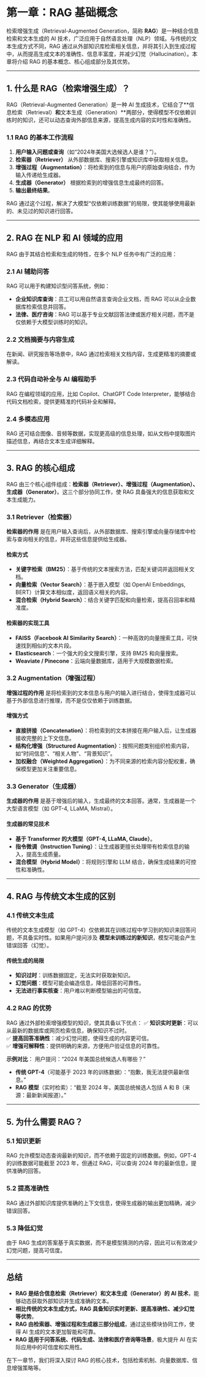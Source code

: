 # **第一章：RAG 基础概念**

检索增强生成（Retrieval-Augmented Generation，简称 **RAG**）是一种结合信息检索和文本生成的 AI 技术，广泛应用于自然语言处理（NLP）领域。与传统的文本生成方式不同，RAG 通过从外部知识库检索相关信息，并将其引入到生成过程中，从而提高生成文本的准确性、信息丰富度，并减少幻觉（Hallucination）。本章将介绍 RAG 的基本概念、核心组成部分及其优势。

---

## **1. 什么是 RAG（检索增强生成）？**

RAG（Retrieval-Augmented Generation）是一种 AI 生成技术，它结合了**信息检索（Retrieval）**和**文本生成（Generation）**两部分，使得模型不仅依赖训练时的知识，还可以动态查询外部信息来源，提高生成内容的实时性和准确性。

### **1.1 RAG 的基本工作流程**

1. **用户输入问题或查询**（如“2024年美国大选候选人是谁？”）。
2. **检索器（Retriever）** 从外部数据库、搜索引擎或知识库中获取相关信息。
3. **增强过程（Augmentation）**：将检索到的信息与用户的原始查询结合，作为输入传递给生成器。
4. **生成器（Generator）** 根据检索到的增强信息生成最终的回答。
5. **输出最终结果**。

RAG 通过这个过程，解决了大模型“仅依赖训练数据”的局限，使其能够使用最新的、未见过的知识进行回答。

---

## **2. RAG 在 NLP 和 AI 领域的应用**

RAG 由于其结合检索和生成的特性，在多个 NLP 任务中有广泛的应用：

### **2.1 AI 辅助问答**

RAG 可以用于构建知识型问答系统，例如：

- **企业知识库查询**：员工可以用自然语言查询企业文档，而 RAG 可以从企业数据库检索信息并回答。
- **法律、医疗咨询**：RAG 可以基于专业文献回答法律或医疗相关问题，而不是仅依赖于大模型训练时的知识。

### **2.2 文档摘要与内容生成**

在新闻、研究报告等场景中，RAG 通过检索相关文档内容，生成更精准的摘要或解读。

### **2.3 代码自动补全与 AI 编程助手**

RAG 在编程领域的应用，比如 Copilot、ChatGPT Code Interpreter，能够结合代码文档检索，提供更精准的代码补全和解释。

### **2.4 多模态应用**

RAG 还可结合图像、音频等数据，实现更高级的信息处理，如从文档中提取图片描述信息，再结合文本生成详细解释。

---

## **3. RAG 的核心组成**

RAG 由三个核心组件组成：**检索器（Retriever）、增强过程（Augmentation）、生成器（Generator）**。这三个部分协同工作，使 RAG 具备强大的信息获取和文本生成能力。

### **3.1 Retriever（检索器）**

**检索器的作用** 是在用户输入查询后，从外部数据库、搜索引擎或向量存储库中检索与查询相关的信息，并将这些信息提供给生成器。

#### **检索方式**

- **关键字检索（BM25）**：基于传统的文本搜索方法，匹配关键词并返回相关文档。
- **向量检索（Vector Search）**：基于嵌入模型（如 OpenAI Embeddings, BERT）计算文本相似度，返回语义相关的内容。
- **混合检索（Hybrid Search）**：结合关键字匹配和向量检索，提高召回率和精准度。

#### **检索器的实现工具**

- **FAISS（Facebook AI Similarity Search）**：一种高效的向量搜索工具，可快速找到相似的文本片段。
- **Elasticsearch**：一个强大的全文搜索引擎，支持 BM25 和向量搜索。
- **Weaviate / Pinecone**：云端向量数据库，适用于大规模数据检索。

### **3.2 Augmentation（增强过程）**

**增强过程的作用** 是将检索到的文本信息与用户的输入进行结合，使得生成器可以基于外部信息进行推理，而不是仅仅依赖于训练数据。

#### **增强方式**

- **直接拼接（Concatenation）**：将检索到的文本拼接在用户输入后，让生成器接收完整的上下文信息。
- **结构化增强（Structured Augmentation）**：按照问题类别组织检索内容，如“时间信息”、“相关人物”、“背景知识”。
- **加权融合（Weighted Aggregation）**：为不同来源的检索内容分配权重，确保模型更加关注重要信息。

### **3.3 Generator（生成器）**

**生成器的作用** 是基于增强后的输入，生成最终的文本回答。通常，生成器是一个大型语言模型（如 GPT-4, LLaMA, Mistral）。

#### **生成器的常见技术**

- **基于 Transformer 的大模型（GPT-4, LLaMA, Claude）**。
- **指令微调（Instruction Tuning）**：让生成器更擅长处理带有检索信息的输入，提高生成质量。
- **混合模型（Hybrid Model）**：将规则引擎和 LLM 结合，确保生成结果的可控性和准确性。

---

## **4. RAG 与传统文本生成的区别**

### **4.1 传统文本生成**

传统的文本生成模型（如 GPT-4）仅依赖其在训练过程中学习到的知识来回答问题，不具备实时性。如果用户提问涉及 **模型未训练过的新知识**，模型可能会产生错误回答（幻觉）。

#### **传统生成的局限**

- **知识过时**：训练数据固定，无法实时获取新知识。
- **幻觉问题**：模型可能会编造信息，降低回答的可靠性。
- **无法进行事实核查**：用户难以判断模型输出的可信度。

### **4.2 RAG 的优势**

RAG 通过外部检索增强模型的知识，使其具备以下优点：
✅ **知识实时更新**：可以从最新的数据库或网页检索信息，确保知识不过时。  
✅ **提高回答准确性**：减少幻觉问题，使得生成的内容更可信。  
✅ **增强可解释性**：提供明确的来源，方便用户验证信息的可靠性。  

**示例对比**：
用户提问：“2024 年美国总统候选人有哪些？”  

- **传统 GPT-4**（可能基于 2023 年的训练数据）：“抱歉，我无法提供最新信息。”  
- **RAG 模型**（实时检索）：“截至 2024 年，美国总统候选人包括 A 和 B（来源：最新新闻报道）。”

---

## **5. 为什么需要 RAG？**

### **5.1 知识更新**

RAG 允许模型动态查询最新的知识，而不依赖于固定的训练数据。例如，GPT-4 的训练数据可能截至 2023 年，但通过 RAG，可以查询 2024 年的最新信息，提供准确的回答。

### **5.2 提高准确性**

RAG 通过外部知识库提供准确的上下文信息，使得生成器的输出更加精确，减少错误回答。

### **5.3 降低幻觉**

由于 RAG 生成的答案基于真实数据，而不是模型猜测的内容，因此可以有效减少幻觉问题，提高可信度。

---

## **总结**

- **RAG 是结合信息检索（Retriever）和文本生成（Generator）的 AI 技术**，能够动态获取外部知识并生成准确的文本。
- **相比传统的文本生成方式，RAG 具备知识实时更新、提高准确性、减少幻觉等优势**。
- **RAG 由检索器、增强过程和生成器三部分组成**，通过这些模块协同工作，使得 AI 生成的文本更加智能和可靠。
- **RAG 适用于问答系统、代码生成、法律和医疗咨询等场景**，极大提升 AI 在实际应用中的可信度和实用性。

在下一章节，我们将深入探讨 RAG 的核心技术，包括检索机制、向量数据库、信息增强策略等。
